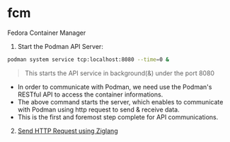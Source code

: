 # fcm
Fedora Container Manager

1. Start the Podman API Server:

``` sh
podman system service tcp:localhost:8080 --time=0 &
```
> This starts the API service in background(&) under the port 8080

- In order to communicate with Podman, we need use the Podman's RESTful API to access the container informations.
- The above command starts the server, which enables to communicate with Podman using http request to send & receive data.
- This is the first and foremost step complete for API communications.

2. [Send HTTP Request using Ziglang](./get/README.md)
